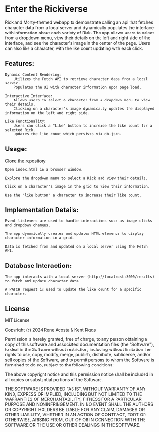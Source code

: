 # Enter the Rickiverse

Rick and Morty-themed webapp to demonstrate calling an api that fetches character data from a local server and dynamically populates the interface with information about each variety of Rick. 
The app allows users to select from a dropdown menu, view their details on the left and right side of the interface, and see the character's image in the center of the page. 
Users can also like a character, with the like count updating with each click. 

## Features:

    Dynamic Content Rendering:
        Utilizes the Fetch API to retrieve character data from a local server.
        Populates the UI with character information upon page load.

    Interactive Interface:
        Allows users to select a character from a dropdown menu to view their details.
        Clicking on a character's image dynamically updates the displayed information on the left and right side.

    Like Functionality:
        Users can click a "Like" button to increase the like count for a selected Rick.
        Updates the like count which persists via db.json.
        
## Usage:

 [Clone the repository](https://github.com/racosta323/the-rickiverse/)

    Open index.html in a browser window.

    Explore the dropdown menu to select a Rick and view their details.

    Click on a character's image in the grid to view their information.

    Use the "like button" a character to increase their like count.

## Implementation Details:

    Event listeners are used to handle interactions such as image clicks and dropdown changes.

    The app dynamically creates and updates HTML elements to display character information in a grid.

    Data is fetched from and updated on a local server using the Fetch API.

## Database Interaction:

    The app interacts with a local server (http://localhost:3000/results) to fetch and update character data.

    A PATCH request is used to update the like count for a specific character.

## License

MIT License

Copyright (c) 2024 Rene Acosta & Kent Riggs

Permission is hereby granted, free of charge, to any person obtaining a copy
of this software and associated documentation files (the "Software"), to deal
in the Software without restriction, including without limitation the rights
to use, copy, modify, merge, publish, distribute, sublicense, and/or sell
copies of the Software, and to permit persons to whom the Software is
furnished to do so, subject to the following conditions:

The above copyright notice and this permission notice shall be included in all
copies or substantial portions of the Software.

THE SOFTWARE IS PROVIDED "AS IS", WITHOUT WARRANTY OF ANY KIND, EXPRESS OR
IMPLIED, INCLUDING BUT NOT LIMITED TO THE WARRANTIES OF MERCHANTABILITY,
FITNESS FOR A PARTICULAR PURPOSE AND NONINFRINGEMENT. IN NO EVENT SHALL THE
AUTHORS OR COPYRIGHT HOLDERS BE LIABLE FOR ANY CLAIM, DAMAGES OR OTHER
LIABILITY, WHETHER IN AN ACTION OF CONTRACT, TORT OR OTHERWISE, ARISING FROM,
OUT OF OR IN CONNECTION WITH THE SOFTWARE OR THE USE OR OTHER DEALINGS IN THE
SOFTWARE.

